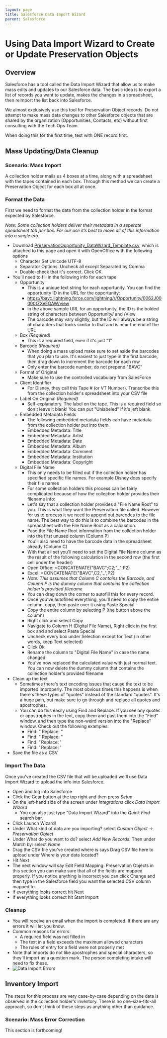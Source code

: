 ```yaml
---
layout: page
title: Salesforce Data Import Wizard
parent: Salesforce
---
```



#  Using Data Import Wizard to Create or Update Preservation Objects

## Overview

Salesforce has a tool called the Data Import Wizard that allow us to make mass edits and updates to our Salesforce data. The basic idea is to export a list of records you want to update, makes the changes in a spreadsheet, then reimport the list back into Salesforce.

We almost exclusively use this tool for Preservation Object records. Do not attempt to make mass data changes to other Salesforce objects that are shared by the organization (Opportunities, Contacts, etc) without first consulting with the Tech Ops Team.

When doing this for the first time, test with ONE record first.

## Mass Updating/Data Cleanup

### Scenario: Mass Import

A collection holder mails us 4 boxes at a time, along with a spreadsheet with the tapes contained in each box. Through this method we can create a Preservation Object for each box all at once.

### Format the Data

First we need to format the data from the collection holder in the format expected by Salesforce.

_Note: Some collection holders deliver their metadata in a seperate speadsheet tab per box. For our use it’s best to move all of this information into a single tab._

* Download [PreservationOpportunity_DataWizard_Template.csv]({{site.baseurl}}/assets/files/PreservationOpportunity_DataWizard_Template.csv), which is attached to this page and open it with OpenOffice with the following options
  - Character Set Unicode UTF-8
  - Separator Options: Uncheck all except Separated by Comma
  - Double-check that it's correct. Click OK.
* You'll need to fill in the following info for each tape
  - Opportunity
      + This is a unique text string for each opportunity. You can find the opportunity ID in the URL for the opportunity:
      + https://bavc.lightning.force.com/lightning/r/Opportunity/0062J00000tZXeEQAW/view
      + In the above sample URL for an opportunity, the ID is the bolded string of characters between Opportunity/ and /View
      + The barcode may vary slightly, but the ID will always be a string of characters that looks similar to that and is near the end of the URL
  - Box *(Required)*
      + This is a required field, even if it's just "1"
  - Barcode *(Required)*
      + When doing a mass upload make sure to set aside the barcodes that you plan to use. It's easiest to just type in the first barcode, then drag down to increment the barcode for each row
      + Only enter the barcode number, do not prepend "BAVC"
  - Format of Original
      + Make sure to use the controlled vocabulary from SalesForce
  - Client Identifier
      + For Disney, they call this Tape # (or VT Number). Transcribe this from the collection holder's spreadsheet into your CSV file
  - Label On Original *(Required)*
      + Self-explanatory. The label on the tape. This is a required field so don't leave it blank! You can put "Unlabeled" if it's left blank.
  - Embedded Metadata Fields
      + The following embedded metadata fields can have metadata from the collection holder put into them.
      + Embedded Metadata: Title
      + Embedded Metadata: Artist
      + Embedded Metadata: Date
      + Embedded Metadata: Album
      + Embedded Metadata: Comment
      + Embedded Metadata: Institution
      + Embedded Metadata: Copyright
  - Digital File Name
      + This only needs to be filled out if the collection holder has specified specific file names. For example Disney does specify their file names
      + For some collection holders this process can be fairly complicated because of how the collection holder provides their filename info:
      + Let's say that a collection holder provides a "File Name Root" to you. This is what they want the Preservation file called. However for us to process it we need to append out barcodes to the file name. The best way to do this is to combine the barcodes in the spreadsheet with the File Name Root as a calcuation.
      + Pase the File Name Root information from the collection holder into the first unused column (Column P)
      + You'll also need to have the barcode data in the spreadsheet already (Column C)
      + With that all set you'll need to set the Digital File Name column as the result of the following calculation in the second row (the first cell under the header)
      + Open Office: =CONCATENATE("BAVC";C2;"_";P2)
      + Excel: =CONCATENATE("BAVC",C2,"_",P2)
      + _Note: This assumes that Column C contains the Barcode, and Column P is the dummy column that contains the collection holder's provided filename_
      + You can drag down the corner to autofill this for every record.
      + Once you've autofilled everything, you'll need to copy the entire column, copy, then paste over it using Paste Special
      + Copy the entire column by selecting P (the button above the column)
      + Right click and select Copy
      + Navigate to Column H (Digital File Name), Right click in the first box and and select Paste Special
      + Uncheck every box under Selection except for Text (in other words, keep Text selected)
      + Click Ok
      + Rename the column to "Digital File Name" in case the name changed
      + You've now replaced the calculated value with just normal text. You can now delete the dummy column that contains the collection holder's provided filename
* Clean up the text
  - Sometimes there's text encoding issues that cause the text to be imported improperly. The most obvious times this happens is when there's these types of “quotes” instead of the standard "quotes". It's a huge pain, but make sure to go through and replace all quotes and apostrophes.
  - You can do this easily using Find and Replace. If you see any quotes or apostrophes in the text, copy them and past them into the "Find" window, and then type the non-weird version into the "Replace" window. Check out the following examples:
    + Find: “ Replace: "
    + Find: ” Replace: "
    + Find: ‘ Replace: '
    + Find: ’ Replace: '
* Save the file as a CSV

### Import The Data

Once you've created the CSV file that will be uploaded we'll use Data Import Wizard to upload the info into Salesforce.

* Open and log into Salesforce
* Click the Gear button at the top right and then press _Setup_
* On the left-hand side of the screen under _Integrations_ click _Data Import Wizard_
  + You can also just type "Data Import Wizard" into the _Quick Find_ search bar.
* Click Launch Wizard!
* Under What kind of data are you importing? select _Custom Object -> Preservation Object_
* Under What do you want to do? select _Add New Records_. Then under _Match_ by: select _Name_
* Drag the CSV file you've created where is says Drag CSV file here to upload under Where is your data located?
* Hit Next
* The next window will say Edit Field Mapping: Preservation Objects in this section you can make sure that all of the fields are mapped properly. If you notice anything is incorrect you can click Change and then type in the Salesforce field you want the selected CSV column mapped to.
* If everything looks correct hit Next
* If everything looks correct hit Start Import


### Cleanup

* You will receive an email when the import is completed. If there are any errors it will let you know.
* Common reasons for errors:
  - A required field was not filled in
  - The text in a field exceeds the maximum allowed characters
  - The rules of entry for a field were not properly met
* Note that imports do not like apostrophes and special characters, so they'll import as a question mark. The person completing intake will need to fix these.
* ![Data Import Errors]({{site.baseurl}}/assets/images/SalesforceImportError.png)


## Inventory Import
The steps for this process are very case-by-case depending on the data is observed in the collection holder's inventory. There is no one-size-fits-all approach, so don't think of these steps as anything other than guidance.

### Scenario: Mass Error Correction

This section is forthcoming!
